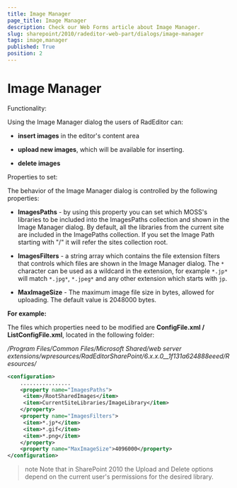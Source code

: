 ```yaml
---
title: Image Manager
page_title: Image Manager
description: Check our Web Forms article about Image Manager.
slug: sharepoint/2010/radeditor-web-part/dialogs/image-manager
tags: image,manager
published: True
position: 2
---
```


# Image Manager

Functionality:

Using the Image Manager dialog the users of RadEditor can:

* **insert images** in the editor's content area

* **upload new images**, which will be available for inserting.

* **delete images**

Properties to set: 

The behavior of the Image Manager dialog is controlled by the following properties:

* **ImagesPaths** - by using this property you can set which MOSS's libraries to be included into the ImagesPaths collection and shown in the Image Manager dialog. By default, all the libraries from the current site are included in the ImagePaths collection. If you set the Image Path starting with "/" it will refer the sites collection root.

* **ImagesFilters** - a string array which contains the file extension filters that controls which files are shown in the Image Manager dialog. The `*` character can be used as a wildcard in the extension, for example `*.jp*` will match `*.jpg*`, `*.jpeg*` and any other extension which starts with `jp`.

* **MaxImageSize** - The maximum image file size in bytes, allowed for uploading. The default value is 2048000 bytes.

**For example:**

The files which properties need to be modified are **ConfigFile.xml / ListConfigFile.xml**, located in the following folder:

*/Program Files/Common Files/Microsoft Shared/web server extensions/wpresources/RadEditorSharePoint/6.x.x.0__1f131a624888eeed/Resources/*

````XML
<configuration>
    ................
    <property name="ImagesPaths">
     <item>/RootSharedImages</item>
     <item>CurrentSiteLibraries/ImageLibrary</item>
    </property>
    <property name="ImagesFilters">
     <item>*.jp*</item>
     <item>*.gif</item>
     <item>*.png</item>
    </property>
    <property name="MaxImageSize">4096000</property>
</configuration>
````

>note Note that in SharePoint 2010 the Upload and Delete options depend on the current user's permissions for the desired library.
